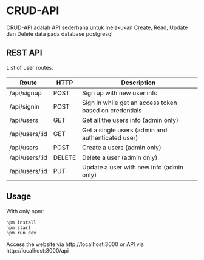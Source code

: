 # CRUD-API
CRUD-API adalah API sederhana untuk melakukan Create, Read, Update dan Delete data pada database postgresql

## REST API

List of user routes:

Route | HTTP | Description
----- | ---- | -----------
/api/signup | POST | Sign up with new user info
/api/signin | POST | Sign in while get an access token based on credentials
/api/users | GET | Get all the users info (admin only)
/api/users/:id | GET | Get a single users (admin and authenticated user)
/api/users | POST | Create a users (admin only)
/api/users/:id | DELETE | Delete a user (admin only)
/api/users/:id | PUT | Update a user with new info (admin only)

## Usage
With only npm:

```
npm install
npm start
npm run dev
```

Access the website via http://localhost:3000 or API via http://localhost:3000/api
